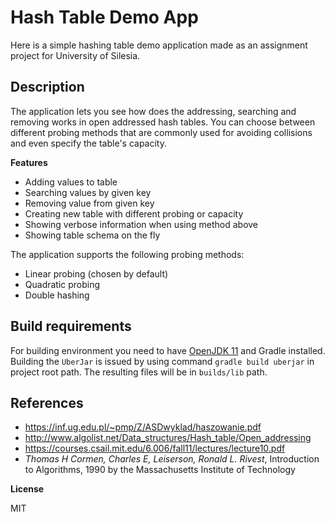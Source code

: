 # Hash Table Demo App
Here is a simple hashing table demo application made as an assignment project for University of Silesia.

## Description
The application lets you see how does the addressing, searching and removing works in open addressed hash tables.
You can choose between different probing methods that are commonly used for avoiding collisions and even specify the table's capacity.

**Features**

* Adding values to table
* Searching values by given key
* Removing value from given key
* Creating new table with different probing or capacity
* Showing verbose information when using method above
* Showing table schema on the fly

The application supports the following probing methods:

* Linear probing (chosen by default)
* Quadratic probing
* Double hashing

## Build requirements
For building environment you need to have [OpenJDK 11](https://github.com/ojdkbuild/ojdkbuild) and Gradle installed. Building the `UberJar` is issued by using command `gradle build uberjar` in project root path.
The resulting files will be in `builds/lib` path.

## References
* https://inf.ug.edu.pl/~pmp/Z/ASDwyklad/haszowanie.pdf
* http://www.algolist.net/Data_structures/Hash_table/Open_addressing
* https://courses.csail.mit.edu/6.006/fall11/lectures/lecture10.pdf
* *Thomas H Cormen, Charles E, Leiserson, Ronald L. Rivest*, Introduction to Algorithms, 1990 by the Massachusetts Institute of Technology

**License**

MIT